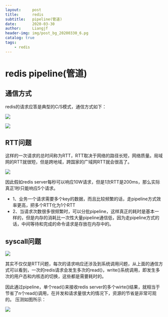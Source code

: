 ```yaml
---
layout:     post                  
title:      redis
subtitle:   pipeline(管道)
date:       2020-03-30
author:     Liangjf
header-img: img/post_bg_20200330_6.pg
catalog: true                      
tags:                       
    - redis
---
```


# redis pipeline(管道)

## 通信方式 
redis的请求应答是典型的C/S模式，通信方式如下：

![](https://github.com/liangjfblue/liangjfblue.github.io/blob/master/img/post_bg_117_1?raw=true)


![](https://github.com/liangjfblue/liangjfblue.github.io/blob/master/img/post_bg_117_2?raw=true)

## RTT问题
这样的一次请求的总时间称为RTT，RTT取决于网络的路径长短，网络质量。局域网的RTT就很短，但是跨地域，跨国家的广域网RTT就会很高了。

![](https://github.com/liangjfblue/liangjfblue.github.io/blob/master/img/post_bg_117_3?raw=true)

因此假如redis server每秒可以响应10W请求，但是1次RTT是200ms，那么实际真正1秒只能响应5个请求。

- 1、业务一个请求需要多个key的数据，而且比较频繁的话，走pipeline方式效率更高，把多个RTT化为1个RTT
- 2、当请求次数很多很频繁时，可以分批pipeline，这样真正的耗时是基本一样的，但是内存的消耗比一次性大量pipeline通信低，因为走pipeline方式的话，中间等待和完成的命令请求是存放在内存中的。

## syscall问题
![](https://github.com/liangjfblue/liangjfblue.github.io/blob/master/img/post_bg_117_4?raw=true)

其实不仅仅是RTT问题，每次的请求响应还涉及到系统调用问题，从上面的通信方式可以看到，一次的redis请求会发生多次的read()，write()系统调用，即发生多次的用户态和内核态的切换，这些都是需要耗时的。

因此通过pipeline，单个read()来接收redis server的多个wirte()结果，就相当于节省了n个read()调用，在并发和请求量很大的情况下，资源的节省是非常可观的。
压测如图所示：

![](https://github.com/liangjfblue/liangjfblue.github.io/blob/master/img/post_bg_117_5?raw=true)










